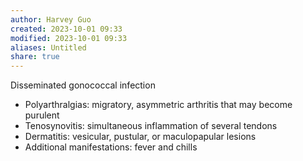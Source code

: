 ```yaml
---
author: Harvey Guo
created: 2023-10-01 09:33
modified: 2023-10-01 09:33
aliases: Untitled
share: true
---
```

Disseminated gonococcal infection
- Polyarthralgias: migratory, asymmetric arthritis that may become purulent
- Tenosynovitis: simultaneous inflammation of several tendons
- Dermatitis: vesicular, pustular, or maculopapular lesions
- Additional manifestations: fever and chills
